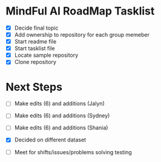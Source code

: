 # MindFul AI RoadMap Tasklist
- [X] Decide final topic
- [X] Add ownership to repository for each group memeber
- [X] Start readme file
- [X] Start tasklist file
- [X] Locate sample repository
- [X] Clone repository
# Next Steps #
- [ ] Make edits (6) and additions (Jalyn) 
- [ ] Make edits (6) and additions (Sydney)
- [ ] Make edits (6) and additions (Shania) 
- [X] Decided on different dataset
- [ ] Meet for shifts/issues/problems solving
testing 


